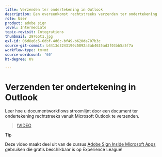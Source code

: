 ```yaml
---
title: Verzenden ter ondertekening in Outlook
description: Een overeenkomst rechtstreeks verzenden ter ondertekening in Microsoft Outlook
role: User
product: adobe sign
level: Intermediate
topic-revisit: Integrations
thumbnail: 29765t1.jpg
exl-id: 06d8e6c5-6dbf-4d6c-bf49-b620da707b3c
source-git-commit: b4413d3243190c5892a3ab4635ad3f03bb5a5f7a
workflow-type: tm+mt
source-wordcount: '60'
ht-degree: 0%

---
```


# Verzenden ter ondertekening in Outlook

Leer hoe u documentworkflows stroomlijnt door een document ter ondertekening rechtstreeks vanuit Microsoft Outlook te verzenden.

>[!VIDEO](https://video.tv.adobe.com/v/29765t1?hidetitle=true)

>[!TIP]
>
>Deze video maakt deel uit van de cursus [Adobe Sign Inside Microsoft Apps](https://experienceleague.adobe.com/?recommended=Sign-U-1-2020.2) gebruiken die gratis beschikbaar is op Experience League!
